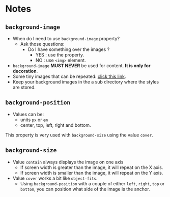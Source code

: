 # Notes

## `background-image`

- When do I need to use `background-image` property?
  - Ask those questions:
    - Do I have something over the images ?
      - YES : use the property.
      - NO : use `<img>` element.
- `background-image` **MUST NEVER** be used for content. **It is only for decoration**.
- Some tiny images that can be repeated: [click this link](https://www.toptal.com/designers/subtlepatterns/).
- Keep your background images in the a sub directory where the styles are stored.

## `background-position`

- Values can be:
  - units `px` or `em`
  - center, top, left, right and bottom.

This property is very used with `background-size` using the value `cover`.

## `background-size`

- Value `contain` always displays the image on one axis
  - If screen width is greater than the image, it will repeat on the X axis.
  - If screen width is smaller than the image, it will repeat on the Y axis.
- Value `cover` works a bit like `object-fits`.
  - Using `background-position` with a couple of either `left`, `right`, `top` or `bottom`, you can position what side of the image is the anchor.
